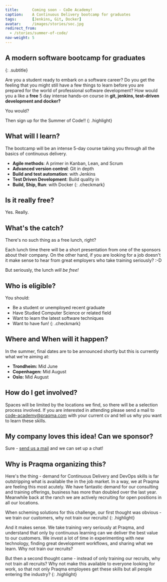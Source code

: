 ```yaml
---
title:      Coming soon - CoDe Academy!
caption:    A Continuous Delivery bootcamp for graduates
tags:       [Jenkins, Git, Docker]
avatar:     /images/stories/soc.jpg
redirect_from:
  - /stories/summer-of-code/
nav-weight: 5
---
```


## A modern software bootcamp for graduates
{: .subtitle}

Are you a student ready to embark on a software career? Do you get the feeling that you might still have a few things to learn before you are prepared for the world of professional software development? How would you a like a __free__  5 day intense hands-on course in __git, jenkins, test-driven development and docker?__
<!--break-->

You would?

Then sign up for the Summer of Code!!
{: .highlight}



## What will I learn?

The bootcamp will be an intense 5-day course taking you through all the basics of continuous delivery.

* __Agile methods__:  A primer in Kanban, Lean, and Scrum
* __Advanced version control__:  Git in depth
* __Build and test automation__: with Jenkins
* __Test Driven Development__: Build quality in
* __Build, Ship, Run__: with Docker
{: .checkmark}

## Is it really free?

Yes. Really.

## What's the catch?

There's no such thing as a free lunch, right?

Each lunch time there will be a short presentation from one of the sponsors about their company.  On the other hand, if you are looking for a job doesn't it make sense to hear from great employers who take training seriously? :-D

But seriously, the lunch *will be free!*

## Who is eligible?

You should:

* Be a student or unemployed recent graduate
* Have Studied Computer Science or related field
* Want to learn the latest software techniques
* Want to have fun!
{: .checkmark}


## Where and When will it happen?

In the summer, final dates are to be announced shortly but this is currently what we're aiming at:

* __Trondheim:__ Mid June
* __Copenhagen:__ Mid August
* __Oslo:__ Mid August

## How do I get involved?

Spaces will be limited by the locations we find, so there will be a selection process involved.  If you are interested in attending please send a mail to [code-academy@praqma.com](mailto:code-academy@praqma.com?subject=I+wanna+know+more+about+CoDe+Academy) with your current cv and tell us why you want to learn these skills.

## My company loves this idea! Can we sponsor?

Sure - [send us a mail](mailto:code-academy@praqma.com?subject=Please!+We+want+to+know+more+about+sponsoring+CoDe+Academy) and we can set up a chat!

## Why is Praqma organizing this?

Here's the thing - demand for Continuous Delivery and DevOps skills is far outstripping what is available the in the job market.  In a way, we at Praqma are feeling this most acutely.  We have fantastic demand for our consulting and training offerings, business has more than doubled over the last year.  Meanwhile back at the ranch we are actively recruiting for open positions in all our locations.

When scheming solutions for this challenge, our first thought was obvious - we train our customers, why not train our recruits!
{: .highlight}

And it makes sense.  We take training very seriously at Praqma, and understand that only by continuous learning can we deliver the best value to our customers.  We invest a lot of time in experimenting with new technology, finding great development workflows, and sharing what we learn.  Why not train our recruits?

But then a second thought came - instead of only training our recruits, why not train all recruits?  Why not make this available to everyone looking for work, so that not only Praqma employees get these skills but all people entering the industry?
{: .highlight}
